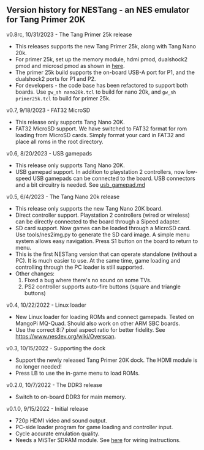 
## Version history for NESTang - an NES emulator for Tang Primer 20K

v0.8rc, 10/31/2023 - The Tang Primer 25k release
- This releases supports the new Tang Primer 25k, along with Tang Nano 20k.
- For primer 25k, set up the memory module, hdmi pmod, dualshock2 pmod and microsd pmod as shown in [here](doc/images/primer25k_setup.jpg).
- The primer 25k build supports the on-board USB-A port for P1, and the dualshock2 ports for P1 and P2.
- For developers - the code base has been refactored to support both boards. Use `gw_sh nano20k.tcl` to build for nano 20k, and `gw_sh primer25k.tcl` to build for primer 25k.

v0.7, 9/18/2023 - FAT32 MicroSD
- This release only supports Tang Nano 20K.
- FAT32 MicroSD support. We have switched to FAT32 format for rom loading from MicroSD cards. Simply format your card in FAT32 and place all roms in the root directory.

v0.6, 8/20/2023 - USB gamepads
- This release only supports Tang Nano 20K.
- USB gamepad support. In addition to playstation 2 controllers, now low-speed USB gamepads can be connected to the board. USB connectors and a bit circuitry is needed. See [usb_gamepad.md](doc/usb_gamepad.md)

v0.5, 6/4/2023 - The Tang Nano 20k release
- This release only supports the new Tang Nano 20K board.
- Direct controller support. Playstation 2 controllers (wired or wireless) can be directly 
  connected to the board through a Sipeed adapter.
- SD card support. Now games can be loaded through a MicroSD card. Use tools/nes2img.py to
  generate the SD card image. A simple menu system allows easy navigation. Press S1 button
  on the board to return to menu. 
- This is the first NESTang version that can operate standalone (without a PC). It is much 
  easier to use. At the same time, game loading and controlling through the PC loader is 
  still supported.
- Other changes: 
  1. Fixed a bug where there's no sound on some TVs.
  2. PS2 controller supports auto-fire buttons (square and triangle buttons)

v0.4, 10/22/2022 - Linux loader
- New Linux loader for loading ROMs and connect gamepads.  Tested on MangoPi MQ-Quad. Should 
  also work on other ARM SBC boards.
- Use the correct 8:7 pixel aspect ratio for better fidelity. See https://www.nesdev.org/wiki/Overscan. 

v0.3, 10/15/2022 - Supporting the dock 
- Support the newly released Tang Primer 20K dock. The HDMI module is no longer needed!
- Press LB to use the in-game menu to load ROMs.

v0.2.0, 10/7/2022 - The DDR3 release
* Switch to on-board DDR3 for main memory.

v0.1.0, 9/15/2022 - Initial release
* 720p HDMI video and sound output.
* PC-side loader program for game loading and controller input.
* Cycle accurate emulation quality.
* Needs a MiSTer SDRAM module. See [here](https://github.com/nand2mario/nestang/blob/3e79993cb50d348ecec3a7860ad9d4c9c64ea319/doc/wiring.md) 
  for wiring instructions.
